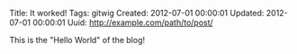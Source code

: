 Title:    It worked!
Tags:     gitwig
Created:  2012-07-01 00:00:01
Updated:  2012-07-01 00:00:01
Uuid:     http://example.com/path/to/post/

This is the "Hello World" of the blog!